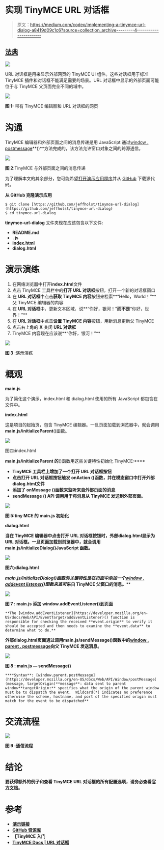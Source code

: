 # 实现 TinyMCE URL 对话框

> 原文：<https://medium.com/codex/implementing-a-tinymce-url-dialog-a8419d09c1c6?source=collection_archive---------4----------------------->

## [法典](http://medium.com/codex)

![](img/cdfef576849021a1f988730fa4cf01c7.png)

URL 对话框是用来显示外部网页的 TinyMCE UI 组件。这些对话框用于标准 TinyMCE 插件和对话框不能满足需要的场景。URL 对话框中显示的外部页面可能位于与 TinyMCE 父页面完全不同的域中。

![](img/871fbcd11e345a443dd51b2dd7dd894b.png)

**图 1:** 带有 TinyMCE 编辑器和 URL 对话框的网页

# 沟通

TinyMCE 编辑器和外部页面之间的消息传递是用 JavaScript 通过[window . postmessage](https://developer.mozilla.org/en-US/docs/Web/API/Window/postMessage)**()**方法完成的，该方法允许窗口对象之间的跨源通信。

![](img/1edd0732a092830a65d16b84e7e56d62.png)

**图 2**:TinyMCE 与外部页面之间的消息传递

为了理解本文的其余部分，您可能希望[打开演示应用程序](https://jeffholst.github.io/tinymce-url-dialog/index.html)并从 [GitHub](https://github.com/jeffholst/tinymce-url-dialog) 下载源代码。

**从 GitHub 克隆演示应用**

```
$ git clone [https://github.com/jeffholst/tinymce-url-dialog](https://github.com/jeffholst/tinymce-url-dialog)
$ cd tinymce-url-dialog
```

**tinymce-url-dialog** 文件夹现在应该包含以下文件:

*   **README.md**
*   **. js**
*   **index.html**
*   **dialog.html**

# 演示演练

1.  在网络浏览器中打开**index.html**文件
2.  点击 TinyMCE 工具栏中的**打开 URL 对话框**按钮，打开一个新的对话框窗口
3.  在 **URL 对话框**中点击**获取 TinyMCE 内容**按钮来检索**“Hello，World！”**父 TinyMCE 编辑器的内容
4.  在 **URL 对话框**中，更新文本区域，说**“你好，银河！”**而不是**“你好，世界！”**
5.  在 **URL 对话框**中点击**设置 TinyMCE 内容**按钮，用新消息更新父 TinyMCE
6.  点击右上角的 **X** 关闭 **URL 对话框**
7.  TinyMCE 内容现在应该说**“你好，银河！”**

![](img/3202459e142edca22b1bfa1ef7de4025.png)

**图 3** :演示演练

# 概观

**main.js**

为了简化这个演示，index.html 和 dialog.html 使用的所有 JavaScript 都包含在文件中。

**index.html**

这是项目的起始页，包含 TinyMCE 编辑器。一旦页面加载到浏览器中，就会调用**main.js/initializeParent**()函数。

![](img/b1c1636c8bf527a18c09f4ddfa58a4a6.png)

图四:index.html

**main.js/initializeParent 的**()函数用这些关键特性初始化 TinyMCE:****

*   ****TinyMCE 工具栏上增加了一个**打开 URL 对话框**按钮****
*   ****点击**打开 URL 对话框**按钮触发 **onAction** ()函数，并在模态窗口中打开外部**dialog.html**文件****
*   ****添加了 **onMessage** ()函数来监听来自外部页面的消息****
*   ******sendMessage** () API 调用用于将消息从 TinyMCE 发送到外部页面。****

****![](img/acba3849246178680966a5dca445ba4f.png)****

******图 5**:tiny MCE 的 main.js 初始化****

******dialog.html******

****当在 TinyMCE 编辑器中点击**打开 URL 对话框**按钮时，外部**dialog.html**显示为 URL 对话框。一旦页面加载到浏览器中，就会调用**main.js/initializeDialog**()JavaScript 函数。****

****![](img/481c9e5afbab854988a8adb574360485.png)****

******图六**:dialog.html****

******main.js/initializeDialog**()函数的关键特性是在页面中添加一个[window . addevent listener](https://developer.mozilla.org/en-US/docs/Web/API/EventTarget/addEventListener)()函数来*监听*来自 TinyMCE 父窗口的消息。****

****![](img/6597e3c1edd3ccd7725cf258aa65df1f.png)****

******图 7** : main.js 添加 window.addEventListener()到页面****

```
**The [window.addEventListener](https://developer.mozilla.org/en-US/docs/Web/API/EventTarget/addEventListener)() function is responsible for checking the received **event.origin** to verify it should be accepted and then needs to examine the **event.data** to determine what to do.**
```

****外部**dialog.html**页面通过调用**main.js/sendMessage**()函数中的[window . parent . postmessage](https://developer.mozilla.org/en-US/docs/Web/API/Window/postMessage)向父 TinyMCE 发送消息。****

****![](img/acdd343fe1384b399c356cd8ea4c8733.png)****

******图 8** : main.js — sendMessage()****

```
****Syntax**: [window.parent.postMessage](https://developer.mozilla.org/en-US/docs/Web/API/Window/postMessage)(message, targetOrigin)**message**: data sent to parent window**targetOrigin:** specifies what the origin of the parent window must be to dispatch the event.  Wildcard(*) indicates no preference otherwise the scheme, hostname, and port of the specified origin must match for the event to be dispatched**
```

# ****交流流程****

****![](img/b2f777392cc639815d933b423e27ce3c.png)****

******图 9** :通信流程****

# ****结论****

****要获得额外的例子和查看 TinyMCE URL 对话框的所有配置选项，请务必查看[官方文档](https://www.tiny.cloud/docs/ui-components/urldialog/#urldialogconfiguration)。****

# ****参考****

*   ****[演示链接](https://jeffholst.github.io/tinymce-url-dialog/index.html)****
*   ****[GitHub 资源库](https://github.com/jeffholst/tinymce-url-dialog)****
*   ****【TinyMCE 入门****
*   ****[TinyMCE Docs | URL 对话框](https://www.tiny.cloud/docs/ui-components/urldialog/)****